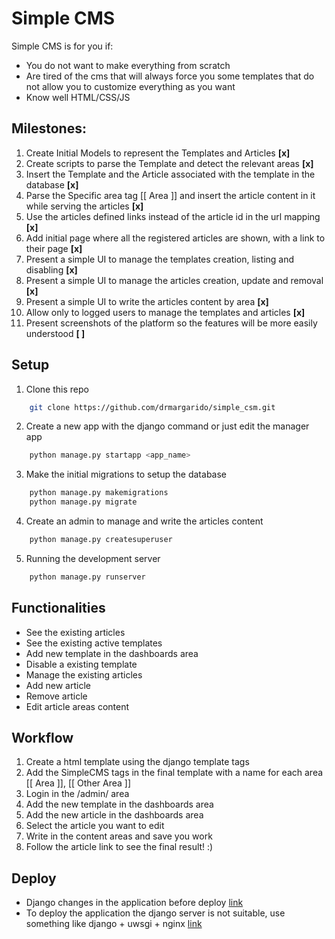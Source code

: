 # Simple CMS

Simple CMS is for you if:
* You do not want to make everything from scratch
* Are tired of the cms that will always force you some templates that do not allow you to customize everything as you want
* Know well HTML/CSS/JS

## Milestones:
1. Create Initial Models to represent the Templates and Articles __[x]__
2. Create scripts to parse the Template and detect the relevant areas __[x]__
3. Insert the Template and the Article associated with the template in the database __[x]__
4. Parse the Specific area tag [[ Area ]] and insert the article content in it while serving the articles __[x]__
5. Use the articles defined links instead of the article id in the url mapping __[x]__
6. Add initial page where all the registered articles are shown, with a link to their page __[x]__
7. Present a simple UI to manage the templates creation, listing and disabling __[x]__
8. Present a simple UI to manage the articles creation, update and removal __[x]__
9. Present a simple UI to write the articles content by area __[x]__
10. Allow only to logged users to manage the templates and articles __[x]__
11. Present screenshots of the platform so the features will be more easily understood __[ ]__ 

## Setup

1. Clone this repo
```sh
	git clone https://github.com/drmargarido/simple_csm.git
```

2. Create a new app with the django command or just edit the manager app
```sh
	python manage.py startapp <app_name>
``` 

3. Make the initial migrations to setup the database
```sh
	python manage.py makemigrations
	python manage.py migrate
```

4. Create an admin to manage and write the articles content
```sh
	python manage.py createsuperuser
```

5. Running the development server
```sh
	python manage.py runserver
```

## Functionalities

* See the existing articles
* See the existing active templates
* Add new template in the dashboards area
* Disable a existing template
* Manage the existing articles
* Add new article
* Remove article
* Edit article areas content

## Workflow

1. Create a html template using the django template tags
2. Add the SimpleCMS tags in the final template with a name for each area [[ Area ]], [[ Other Area ]]
3. Login in the /admin/ area
4. Add the new template in the dashboards area
5. Add the new article in the dashboards area
6. Select the article you want to edit
7. Write in the content areas and save you work
8. Follow the article link to see the final result! :)

## Deploy

* Django changes in the application before deploy [link](https://docs.djangoproject.com/en/2.0/howto/deployment/checklist/)
* To deploy the application the django server is not suitable, use something like django + uwsgi + nginx 
[link](https://uwsgi-docs.readthedocs.io/en/latest/tutorials/Django_and_nginx.html)
